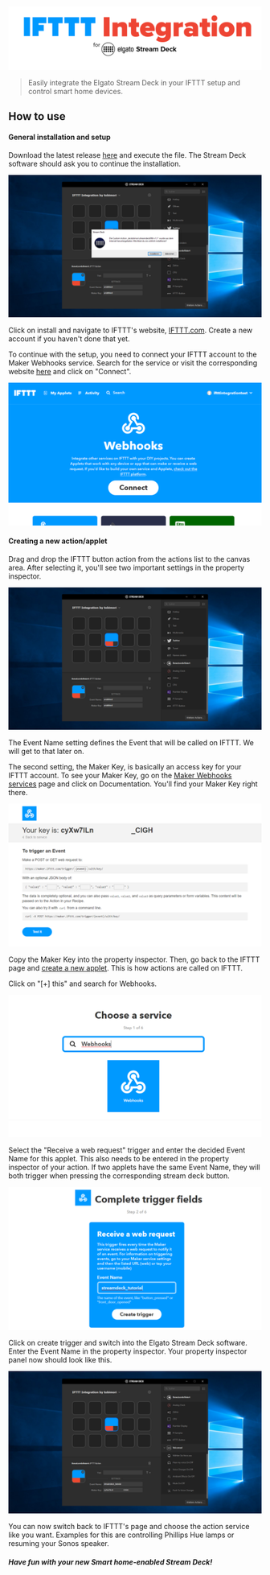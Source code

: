 ![alt text](resources/readme/integration-logo.png "IFTTT Integration for Elgato Stream Deck")
> Easily integrate the Elgato Stream Deck in your IFTTT setup and control smart home devices.

## How to use
#### General installation and setup
Download the latest release [here](https://github.com/tobimori/streamdeck-ifttt/releases/latest "Hello from the other side...") and execute the file. The Stream Deck software should ask you to continue the installation.

![Installation](resources/readme/installation.png)

Click on install and navigate to IFTTT's website, [IFTTT.com](https://ifttt.com).
Create a new account if you haven't done that yet. 

To continue with the setup, you need to connect your IFTTT account to the Maker Webhooks service. Search for the service or visit the corresponding website [here](https://ifttt.com/services/maker_webhooks) and click on "Connect".

![Connect](resources/readme/connect.png)

#### Creating a new action/applet

Drag and drop the IFTTT button action from the actions list to the canvas area.
After selecting it, you'll see two important settings in the property inspector. 

![Settings](resources/readme/settings.png)

The Event Name setting defines the Event that will be called on IFTTT. We will get to that later on.

The second setting, the Maker Key, is basically an access key for your IFTTT account. To see your Maker Key, go on the [Maker Webhooks services]() page and click on Documentation. You'll find your Maker Key right there.

![Documentation](resources/readme/documentation.png)

Copy the Maker Key into the property inspector. Then, go back to the IFTTT page and [create a new applet](https://ifttt.com/create). This is how actions are called on IFTTT. 

Click on "[+] this" and search for Webhooks.

![Search](resources/readme/search.png)

Select the "Receive a web request" trigger and enter the decided Event Name for this applet. This also needs to be entered in the property inspector of your action. If two applets have the same Event Name, they will both trigger when pressing the corresponding stream deck button.

![Event Name](resources/readme/eventname.png)

Click on create trigger and switch into the Elgato Stream Deck software. Enter the Event Name in the property inspector. Your property inspector panel now should look like this.

![Property Inspector](resources/readme/done.png)

You can now switch back to IFTTT's page and choose the action service like you want. Examples for this are controlling Phillips Hue lamps or resuming your Sonos speaker.

##### Have fun with your new Smart home-enabled Stream Deck!